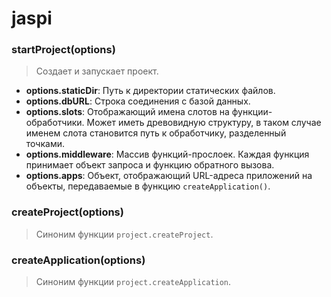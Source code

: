 # jaspi

### startProject(options)
> Создает и запускает проект.

* **options.staticDir**: Путь к директории статических файлов.
* **options.dbURL**: Строка соединения с базой данных.
* **options.slots**: Отображающий имена слотов на функции-обработчики. Может иметь древовидную структуру, в таком случае именем слота становится путь к обработчику, разделенный точками.
* **options.middleware**: Массив функций-прослоек. Каждая функция принимает объект запроса и функцию обратного вызова.
* **options.apps**: Объект, отображающий URL-адреса приложений на объекты, передаваемые в функцию `createApplication()`.

### createProject(options)
> Синоним функции `project.createProject`.

### createApplication(options)
> Синоним функции `project.createApplication`.